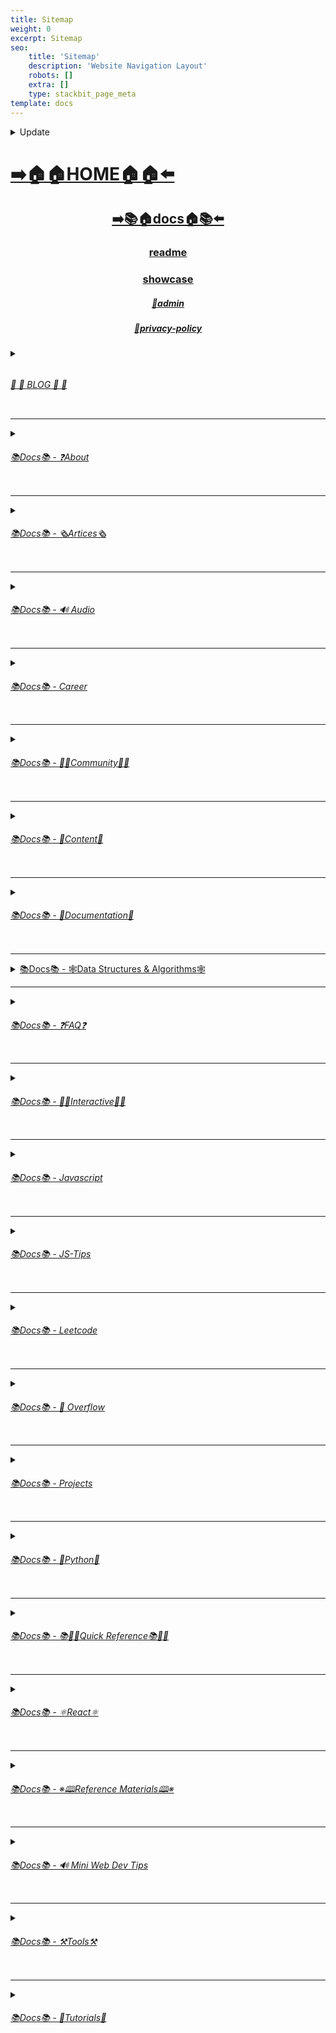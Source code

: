 ```yaml
---
title: Sitemap
weight: 0
excerpt: Sitemap
seo:
    title: 'Sitemap'
    description: 'Website Navigation Layout'
    robots: []
    extra: []
    type: stackbit_page_meta
template: docs
---
```



<details>

<summary>  Update </summary>
 


- [Home](https://blog-backup242-org.netlify.app/)

---


- [admin](https://blog-backup242-org.netlify.app/admin)

---


- [blog](https://blog-backup242-org.netlify.app/blog)

---


- [blog/300-react-questions](https://blog-backup242-org.netlify.app/blog/300-react-questions)
- [blog/awesome-graphql](https://blog-backup242-org.netlify.app/blog/awesome-graphql)
- [blog/big-o-complexity](https://blog-backup242-org.netlify.app/blog/big-o-complexity)
- [blog/blog-archive](https://blog-backup242-org.netlify.app/blog/blog-archive)
- [blog/data-structures](https://blog-backup242-org.netlify.app/blog/data-structures)
- [blog/expressjs-apis](https://blog-backup242-org.netlify.app/blog/expressjs-apis)
- [blog/flow-control-in-python](https://blog-backup242-org.netlify.app/blog/flow-control-in-python)
- [blog/functions-in-python](https://blog-backup242-org.netlify.app/blog/functions-in-python)
- [blog/git-gateway](https://blog-backup242-org.netlify.app/blog/git-gateway)
- [blog/hoisting](https://blog-backup242-org.netlify.app/blog/hoisting)
- [blog/interview-questions-js-p2](https://blog-backup242-org.netlify.app/blog/interview-questions-js-p2)
- [blog/interview-questions-js-p3](https://blog-backup242-org.netlify.app/blog/interview-questions-js-p3)
- [blog/interview-questions-js](https://blog-backup242-org.netlify.app/blog/interview-questions-js)
- [blog/netlify-cms](https://blog-backup242-org.netlify.app/blog/netlify-cms)
- [blog/platform-docs](https://blog-backup242-org.netlify.app/blog/platform-docs)
- [blog/python-for-js-dev](https://blog-backup242-org.netlify.app/blog/python-for-js-dev)
- [blog/python-resources](https://blog-backup242-org.netlify.app/blog/python-resources)
- [blog/web-dev-trends](https://blog-backup242-org.netlify.app/blog/web-dev-trends)
- [blog/web-scraping](https://blog-backup242-org.netlify.app/blog/web-scraping)

---



- [docs](https://blog-backup242-org.netlify.app/docs)

---


- [docs/about](https://blog-backup242-org.netlify.app/docs/about)
- [docs/about/eng-portfolio](https://blog-backup242-org.netlify.app/docs/about/eng-portfolio)
- [docs/about/intrests](https://blog-backup242-org.netlify.app/docs/about/intrests)
- [docs/about/job-search](https://blog-backup242-org.netlify.app/docs/about/job-search)
- [docs/about/README](https://blog-backup242-org.netlify.app/docs/about/README)
- [docs/about/resume](https://blog-backup242-org.netlify.app/docs/about/resume)

---



- [docs/articles](https://blog-backup242-org.netlify.app/docs/articles)
- [docs/articles/basic-web-dev](https://blog-backup242-org.netlify.app/docs/articles/basic-web-dev)
- [docs/articles/buffers](https://blog-backup242-org.netlify.app/docs/articles/buffers)
- [docs/articles/common-modules](https://blog-backup242-org.netlify.app/docs/articles/common-modules)
- [docs/articles/dev-dep](https://blog-backup242-org.netlify.app/docs/articles/dev-dep)
- [docs/articles/event-loop](https://blog-backup242-org.netlify.app/docs/articles/event-loop)
- [docs/articles/fs-module](https://blog-backup242-org.netlify.app/docs/articles/fs-module)
- [docs/articles/how-search-engines-work](https://blog-backup242-org.netlify.app/docs/articles/how-search-engines-work)
- [docs/articles/how-the-web-works](https://blog-backup242-org.netlify.app/docs/articles/how-the-web-works)
- [docs/articles/intro](https://blog-backup242-org.netlify.app/docs/articles/intro)
- [docs/articles/jamstack](https://blog-backup242-org.netlify.app/docs/articles/jamstack)
- [docs/articles/nextjs](https://blog-backup242-org.netlify.app/docs/articles/nextjs)
- [docs/articles/node-api-express](https://blog-backup242-org.netlify.app/docs/articles/node-api-express)
- [docs/articles/npm](https://blog-backup242-org.netlify.app/docs/articles/npm)
- [docs/articles/os-module](https://blog-backup242-org.netlify.app/docs/articles/os-module)
- [docs/articles/reading-files](https://blog-backup242-org.netlify.app/docs/articles/reading-files)
- [docs/articles/semantic-html](https://blog-backup242-org.netlify.app/docs/articles/semantic-html)
- [docs/articles/semantic](https://blog-backup242-org.netlify.app/docs/articles/semantic)
- [docs/articles/url](https://blog-backup242-org.netlify.app/docs/articles/url)
- [docs/articles/web-standards-checklist](https://blog-backup242-org.netlify.app/docs/articles/web-standards-checklist)
- [docs/articles/webdev-tools](https://blog-backup242-org.netlify.app/docs/articles/webdev-tools)
- [docs/articles/writing-files](https://blog-backup242-org.netlify.app/docs/articles/writing-files)

---



- [docs/audio](https://blog-backup242-org.netlify.app/docs/audio)
- [docs/audio/dfft](https://blog-backup242-org.netlify.app/docs/audio/dfft)
- [docs/audio/discrete-fft](https://blog-backup242-org.netlify.app/docs/audio/discrete-fft)
- [docs/audio/dtw-python-explained](https://blog-backup242-org.netlify.app/docs/audio/dtw-python-explained)
- [docs/audio/dynamic-time-warping](https://blog-backup242-org.netlify.app/docs/audio/dynamic-time-warping)
- [docs/audio/web-audio-api](https://blog-backup242-org.netlify.app/docs/audio/web-audio-api)

---



- [docs/career](https://blog-backup242-org.netlify.app/docs/career)
- [docs/career/job-boards](https://blog-backup242-org.netlify.app/docs/career/job-boards)
- [docs/career/list-of-projects](https://blog-backup242-org.netlify.app/docs/career/list-of-projects)
- [docs/career/my-websites](https://blog-backup242-org.netlify.app/docs/career/my-websites)

---



- [docs/community](https://blog-backup242-org.netlify.app/docs/community)
- [docs/community/an-open-letter-2-future-developers](https://blog-backup242-org.netlify.app/docs/community/an-open-letter-2-future-developers)
- [docs/community/bookmarks](https://blog-backup242-org.netlify.app/docs/community/bookmarks)
- [docs/community/video-chat](https://blog-backup242-org.netlify.app/docs/community/video-chat)

---



- [docs/content](https://blog-backup242-org.netlify.app/docs/content)
- [docs/content/algo](https://blog-backup242-org.netlify.app/docs/content/algo)
- [docs/content/archive](https://blog-backup242-org.netlify.app/docs/content/archive)
- [docs/content/gatsby-Queries-Mutations](https://blog-backup242-org.netlify.app/docs/content/gatsby-Queries-Mutations)
- [docs/content/gists](https://blog-backup242-org.netlify.app/docs/content/gists)
- [docs/content/history-api](https://blog-backup242-org.netlify.app/docs/content/history-api)
- [docs/content/main-projects](https://blog-backup242-org.netlify.app/docs/content/main-projects)
- [docs/content/trouble-shooting](https://blog-backup242-org.netlify.app/docs/content/trouble-shooting)

---



- [docs/docs](https://blog-backup242-org.netlify.app/docs/docs)
- [docs/docs/appendix](https://blog-backup242-org.netlify.app/docs/docs/appendix)
- [docs/docs/bash](https://blog-backup242-org.netlify.app/docs/docs/bash)
- [docs/docs/css](https://blog-backup242-org.netlify.app/docs/docs/css)
- [docs/docs/es-6-features](https://blog-backup242-org.netlify.app/docs/docs/es-6-features)
- [docs/docs/git-reference](https://blog-backup242-org.netlify.app/docs/docs/git-reference)
- [docs/docs/git-repos](https://blog-backup242-org.netlify.app/docs/docs/git-repos)
- [docs/docs/glossary](https://blog-backup242-org.netlify.app/docs/docs/glossary)
- [docs/docs/html-tags](https://blog-backup242-org.netlify.app/docs/docs/html-tags)
- [docs/docs/markdown](https://blog-backup242-org.netlify.app/docs/docs/markdown)
- [docs/docs/no-whiteboarding](https://blog-backup242-org.netlify.app/docs/docs/no-whiteboarding)
- [docs/docs/node-docs-complete](https://blog-backup242-org.netlify.app/docs/docs/node-docs-complete)
- [docs/docs/regex-in-js](https://blog-backup242-org.netlify.app/docs/docs/regex-in-js)
- [docs/docs/sitemap](https://blog-backup242-org.netlify.app/docs/docs/sitemap)

---



- [docs/ds-algo](https://blog-backup242-org.netlify.app/docs/ds-algo)
- [docs/ds-algo/big-o](https://blog-backup242-org.netlify.app/docs/ds-algo/big-o)
- [docs/ds-algo/data-structures-docs](https://blog-backup242-org.netlify.app/docs/ds-algo/data-structures-docs)
- [docs/ds-algo/ds-algo-interview](https://blog-backup242-org.netlify.app/docs/ds-algo/ds-algo-interview)
- [docs/ds-algo/ds-overview](https://blog-backup242-org.netlify.app/docs/ds-algo/ds-overview)
- [docs/ds-algo/free-code-camp](https://blog-backup242-org.netlify.app/docs/ds-algo/free-code-camp)
- [docs/ds-algo/graph](https://blog-backup242-org.netlify.app/docs/ds-algo/graph)
- [docs/ds-algo/heaps](https://blog-backup242-org.netlify.app/docs/ds-algo/heaps)
- [docs/ds-algo/tree](https://blog-backup242-org.netlify.app/docs/ds-algo/tree)

---



- [docs/faq](https://blog-backup242-org.netlify.app/docs/faq)
- [docs/faq/contact](https://blog-backup242-org.netlify.app/docs/faq/contact)
- [docs/faq/plug-ins](https://blog-backup242-org.netlify.app/docs/faq/plug-ins)

---



- [docs/interact](https://blog-backup242-org.netlify.app/docs/interact)
- [docs/interact/callstack-visual](https://blog-backup242-org.netlify.app/docs/interact/callstack-visual)
- [docs/interact/clock](https://blog-backup242-org.netlify.app/docs/interact/clock)
- [docs/interact/jupyter-notebooks](https://blog-backup242-org.netlify.app/docs/interact/jupyter-notebooks)
- [docs/interact/other-sites](https://blog-backup242-org.netlify.app/docs/interact/other-sites)
- [docs/interact/react-testing-library](https://blog-backup242-org.netlify.app/docs/interact/react-testing-library)
- [docs/interact/video-chat](https://blog-backup242-org.netlify.app/docs/interact/video-chat)

---



- [docs/interview](https://blog-backup242-org.netlify.app/docs/interview)
- [docs/interview/dev-interview](https://blog-backup242-org.netlify.app/docs/interview/dev-interview)
- [docs/interview/dos-and-donts](https://blog-backup242-org.netlify.app/docs/interview/dos-and-donts)
- [docs/interview/interview-questions](https://blog-backup242-org.netlify.app/docs/interview/interview-questions)
- [docs/interview/job-search-nav](https://blog-backup242-org.netlify.app/docs/interview/job-search-nav)
- [docs/interview/previous-concepts](https://blog-backup242-org.netlify.app/docs/interview/previous-concepts)
- [docs/interview/review-concepts](https://blog-backup242-org.netlify.app/docs/interview/review-concepts)
- [docs/interview/web-interview](https://blog-backup242-org.netlify.app/docs/interview/web-interview)
- [docs/interview/web-interview2](https://blog-backup242-org.netlify.app/docs/interview/web-interview2)
- [docs/interview/web-interview3](https://blog-backup242-org.netlify.app/docs/interview/web-interview3)
- [docs/interview/web-interview4](https://blog-backup242-org.netlify.app/docs/interview/web-interview4)

---



- [docs/javascript](https://blog-backup242-org.netlify.app/docs/javascript)
- [docs/javascript/arrow-functions](https://blog-backup242-org.netlify.app/docs/javascript/arrow-functions)
- [docs/javascript/asyncjs](https://blog-backup242-org.netlify.app/docs/javascript/asyncjs)
- [docs/javascript/await-keyword](https://blog-backup242-org.netlify.app/docs/javascript/await-keyword)
- [docs/javascript/bigo](https://blog-backup242-org.netlify.app/docs/javascript/bigo)
- [docs/javascript/clean-code](https://blog-backup242-org.netlify.app/docs/javascript/clean-code)
- [docs/javascript/constructor-functions](https://blog-backup242-org.netlify.app/docs/javascript/constructor-functions)
- [docs/javascript/cs-basics-in-js](https://blog-backup242-org.netlify.app/docs/javascript/cs-basics-in-js)
- [docs/javascript/for-loops](https://blog-backup242-org.netlify.app/docs/javascript/for-loops)
- [docs/javascript/js-expressions](https://blog-backup242-org.netlify.app/docs/javascript/js-expressions)
- [docs/javascript/js-objects](https://blog-backup242-org.netlify.app/docs/javascript/js-objects)
- [docs/javascript/part2-pojo](https://blog-backup242-org.netlify.app/docs/javascript/part2-pojo)
- [docs/javascript/promises](https://blog-backup242-org.netlify.app/docs/javascript/promises)
- [docs/javascript/review](https://blog-backup242-org.netlify.app/docs/javascript/review)
- [docs/javascript/this-is-about-this](https://blog-backup242-org.netlify.app/docs/javascript/this-is-about-this)
- [docs/javascript/variables](https://blog-backup242-org.netlify.app/docs/javascript/variables)

---



- [docs/js-tips](https://blog-backup242-org.netlify.app/docs/js-tips)
- [docs/js-tips/abs](https://blog-backup242-org.netlify.app/docs/js-tips/abs)
- [docs/js-tips/acos](https://blog-backup242-org.netlify.app/docs/js-tips/acos)
- [docs/js-tips/acosh](https://blog-backup242-org.netlify.app/docs/js-tips/acosh)
- [docs/js-tips/addition](https://blog-backup242-org.netlify.app/docs/js-tips/addition)
- [docs/js-tips/all](https://blog-backup242-org.netlify.app/docs/js-tips/all)
- [docs/js-tips/allsettled](https://blog-backup242-org.netlify.app/docs/js-tips/allsettled)
- [docs/js-tips/any](https://blog-backup242-org.netlify.app/docs/js-tips/any)
- [docs/js-tips/array-methods](https://blog-backup242-org.netlify.app/docs/js-tips/array-methods)
- [docs/js-tips/array](https://blog-backup242-org.netlify.app/docs/js-tips/array)
- [docs/js-tips/arrow_functions](https://blog-backup242-org.netlify.app/docs/js-tips/arrow_functions)
- [docs/js-tips/async_function](https://blog-backup242-org.netlify.app/docs/js-tips/async_function)
- [docs/js-tips/bad_radix](https://blog-backup242-org.netlify.app/docs/js-tips/bad_radix)
- [docs/js-tips/bind](https://blog-backup242-org.netlify.app/docs/js-tips/bind)
- [docs/js-tips/classes](https://blog-backup242-org.netlify.app/docs/js-tips/classes)
- [docs/js-tips/concat](https://blog-backup242-org.netlify.app/docs/js-tips/concat)
- [docs/js-tips/conditional_operator](https://blog-backup242-org.netlify.app/docs/js-tips/conditional_operator)
- [docs/js-tips/const](https://blog-backup242-org.netlify.app/docs/js-tips/const)
- [docs/js-tips/create](https://blog-backup242-org.netlify.app/docs/js-tips/create)
- [docs/js-tips/date](https://blog-backup242-org.netlify.app/docs/js-tips/date)
- [docs/js-tips/eval](https://blog-backup242-org.netlify.app/docs/js-tips/eval)
- [docs/js-tips/every](https://blog-backup242-org.netlify.app/docs/js-tips/every)
- [docs/js-tips/filter](https://blog-backup242-org.netlify.app/docs/js-tips/filter)
- [docs/js-tips/for...of](https://blog-backup242-org.netlify.app/docs/js-tips/for...of)
- [docs/js-tips/foreach](https://blog-backup242-org.netlify.app/docs/js-tips/foreach)
- [docs/js-tips/functions](https://blog-backup242-org.netlify.app/docs/js-tips/functions)
- [docs/js-tips/import](https://blog-backup242-org.netlify.app/docs/js-tips/import)
- [docs/js-tips/insert-into-array](https://blog-backup242-org.netlify.app/docs/js-tips/insert-into-array)
- [docs/js-tips/map](https://blog-backup242-org.netlify.app/docs/js-tips/map)
- [docs/js-tips/object](https://blog-backup242-org.netlify.app/docs/js-tips/object)
- [docs/js-tips/reduce](https://blog-backup242-org.netlify.app/docs/js-tips/reduce)
- [docs/js-tips/regexp](https://blog-backup242-org.netlify.app/docs/js-tips/regexp)
- [docs/js-tips/sort](https://blog-backup242-org.netlify.app/docs/js-tips/sort)
- [docs/js-tips/sorting-strings](https://blog-backup242-org.netlify.app/docs/js-tips/sorting-strings)
- [docs/js-tips/string](https://blog-backup242-org.netlify.app/docs/js-tips/string)
- [docs/js-tips/this](https://blog-backup242-org.netlify.app/docs/js-tips/this)
- [docs/js-tips/var](https://blog-backup242-org.netlify.app/docs/js-tips/var)

---



- [docs/leetcode](https://blog-backup242-org.netlify.app/docs/leetcode)
- [docs/leetcode/ContaineWitMosWater](https://blog-backup242-org.netlify.app/docs/leetcode/ContaineWitMosWater)
- [docs/leetcode/DividTwIntegers](https://blog-backup242-org.netlify.app/docs/leetcode/DividTwIntegers)
- [docs/leetcode/GeneratParentheses](https://blog-backup242-org.netlify.app/docs/leetcode/GeneratParentheses)
- [docs/leetcode/LetteCombinationoPhonNumber](https://blog-backup242-org.netlify.app/docs/leetcode/LetteCombinationoPhonNumber)
- [docs/leetcode/LongesCommoPrefix](https://blog-backup242-org.netlify.app/docs/leetcode/LongesCommoPrefix)
- [docs/leetcode/MediaoTwSorteArrays](https://blog-backup242-org.netlify.app/docs/leetcode/MediaoTwSorteArrays)
- [docs/leetcode/NexPermutation](https://blog-backup242-org.netlify.app/docs/leetcode/NexPermutation)
- [docs/leetcode/PalindromNumber](https://blog-backup242-org.netlify.app/docs/leetcode/PalindromNumber)
- [docs/leetcode/RegulaExpressioMatching](https://blog-backup242-org.netlify.app/docs/leetcode/RegulaExpressioMatching)
- [docs/leetcode/RemovDuplicatefroSorteArray](https://blog-backup242-org.netlify.app/docs/leetcode/RemovDuplicatefroSorteArray)
- [docs/leetcode/RemovNtNodFroEnoList](https://blog-backup242-org.netlify.app/docs/leetcode/RemovNtNodFroEnoList)
- [docs/leetcode/RomatInteger](https://blog-backup242-org.netlify.app/docs/leetcode/RomatInteger)
- [docs/leetcode/SearciRotateSorteArray](https://blog-backup242-org.netlify.app/docs/leetcode/SearciRotateSorteArray)
- [docs/leetcode/StrintIntege(atoi)](https://blog-backup242-org.netlify.app/docs/leetcode/StrintIntege(atoi))
- [docs/leetcode/ValiParentheses](https://blog-backup242-org.netlify.app/docs/leetcode/ValiParentheses)
- [docs/leetcode/ZigZaConversion](https://blog-backup242-org.netlify.app/docs/leetcode/ZigZaConversion)

---



- [docs/overflow](https://blog-backup242-org.netlify.app/docs/overflow)
- [docs/overflow/html-spec](https://blog-backup242-org.netlify.app/docs/overflow/html-spec)
- [docs/overflow/http](https://blog-backup242-org.netlify.app/docs/overflow/http)
- [docs/overflow/install](https://blog-backup242-org.netlify.app/docs/overflow/install)
- [docs/overflow/modules](https://blog-backup242-org.netlify.app/docs/overflow/modules)
- [docs/overflow/node-cli-args](https://blog-backup242-org.netlify.app/docs/overflow/node-cli-args)
- [docs/overflow/node-js-language](https://blog-backup242-org.netlify.app/docs/overflow/node-js-language)
- [docs/overflow/node-package-manager](https://blog-backup242-org.netlify.app/docs/overflow/node-package-manager)
- [docs/overflow/node-repl](https://blog-backup242-org.netlify.app/docs/overflow/node-repl)
- [docs/overflow/node-run-cli](https://blog-backup242-org.netlify.app/docs/overflow/node-run-cli)
- [docs/overflow/nodejs](https://blog-backup242-org.netlify.app/docs/overflow/nodejs)
- [docs/overflow/nodevsbrowser](https://blog-backup242-org.netlify.app/docs/overflow/nodevsbrowser)
- [docs/overflow/understanding-firebase](https://blog-backup242-org.netlify.app/docs/overflow/understanding-firebase)
- [docs/overflow/v8](https://blog-backup242-org.netlify.app/docs/overflow/v8)

---



- [docs/privacy-policy](https://blog-backup242-org.netlify.app/docs/privacy-policy)

---



- [docs/projects](https://blog-backup242-org.netlify.app/docs/projects)
- [docs/projects/embeded-websites](https://blog-backup242-org.netlify.app/docs/projects/embeded-websites)
- [docs/projects/mini-projects](https://blog-backup242-org.netlify.app/docs/projects/mini-projects)
- [docs/projects/mini-projects2](https://blog-backup242-org.netlify.app/docs/projects/mini-projects2)

---



- [docs/python](https://blog-backup242-org.netlify.app/docs/python)
- [docs/python/at-length](https://blog-backup242-org.netlify.app/docs/python/at-length)
- [docs/python/cheat-sheet](https://blog-backup242-org.netlify.app/docs/python/cheat-sheet)
- [docs/python/comprehensive-guide](https://blog-backup242-org.netlify.app/docs/python/comprehensive-guide)
- [docs/python/examples](https://blog-backup242-org.netlify.app/docs/python/examples)
- [docs/python/flow-control](https://blog-backup242-org.netlify.app/docs/python/flow-control)
- [docs/python/functions](https://blog-backup242-org.netlify.app/docs/python/functions)
- [docs/python/google-sheets-api](https://blog-backup242-org.netlify.app/docs/python/google-sheets-api)
- [docs/python/intro-for-js-devs](https://blog-backup242-org.netlify.app/docs/python/intro-for-js-devs)
- [docs/python/python-ds](https://blog-backup242-org.netlify.app/docs/python/python-ds)
- [docs/python/python-quiz](https://blog-backup242-org.netlify.app/docs/python/python-quiz)
- [docs/python/snippets](https://blog-backup242-org.netlify.app/docs/python/snippets)

---



- [docs/quick-ref](https://blog-backup242-org.netlify.app/docs/quick-ref)
- [docs/quick-ref/all-emojis](https://blog-backup242-org.netlify.app/docs/quick-ref/all-emojis)
- [docs/quick-ref/create-react-app](https://blog-backup242-org.netlify.app/docs/quick-ref/create-react-app)
- [docs/quick-ref/Emmet](https://blog-backup242-org.netlify.app/docs/quick-ref/Emmet)
- [docs/quick-ref/fetch](https://blog-backup242-org.netlify.app/docs/quick-ref/fetch)
- [docs/quick-ref/git-bash](https://blog-backup242-org.netlify.app/docs/quick-ref/git-bash)
- [docs/quick-ref/git-tricks](https://blog-backup242-org.netlify.app/docs/quick-ref/git-tricks)
- [docs/quick-ref/google-firebase](https://blog-backup242-org.netlify.app/docs/quick-ref/google-firebase)
- [docs/quick-ref/heroku-error-codes](https://blog-backup242-org.netlify.app/docs/quick-ref/heroku-error-codes)
- [docs/quick-ref/installation](https://blog-backup242-org.netlify.app/docs/quick-ref/installation)
- [docs/quick-ref/markdown-dropdowns](https://blog-backup242-org.netlify.app/docs/quick-ref/markdown-dropdowns)
- [docs/quick-ref/minifiction](https://blog-backup242-org.netlify.app/docs/quick-ref/minifiction)
- [docs/quick-ref/new-repo-instructions](https://blog-backup242-org.netlify.app/docs/quick-ref/new-repo-instructions)
- [docs/quick-ref/pull-request-rubric](https://blog-backup242-org.netlify.app/docs/quick-ref/pull-request-rubric)
- [docs/quick-ref/quick-links](https://blog-backup242-org.netlify.app/docs/quick-ref/quick-links)
- [docs/quick-ref/topRepos](https://blog-backup242-org.netlify.app/docs/quick-ref/topRepos)
- [docs/quick-ref/understanding-path](https://blog-backup242-org.netlify.app/docs/quick-ref/understanding-path)
- [docs/quick-ref/vscode-themes](https://blog-backup242-org.netlify.app/docs/quick-ref/vscode-themes)

---



- [docs/react](https://blog-backup242-org.netlify.app/docs/react)
- [docs/react/accessibility](https://blog-backup242-org.netlify.app/docs/react/accessibility)
- [docs/react/ajax-n-apis](https://blog-backup242-org.netlify.app/docs/react/ajax-n-apis)
- [docs/react/cheatsheet](https://blog-backup242-org.netlify.app/docs/react/cheatsheet)
- [docs/react/complete-react](https://blog-backup242-org.netlify.app/docs/react/complete-react)
- [docs/react/createReactApp](https://blog-backup242-org.netlify.app/docs/react/createReactApp)
- [docs/react/demo](https://blog-backup242-org.netlify.app/docs/react/demo)
- [docs/react/dont-use-index-as-keys](https://blog-backup242-org.netlify.app/docs/react/dont-use-index-as-keys)
- [docs/react/jsx](https://blog-backup242-org.netlify.app/docs/react/jsx)
- [docs/react/quiz](https://blog-backup242-org.netlify.app/docs/react/quiz)
- [docs/react/react-docs](https://blog-backup242-org.netlify.app/docs/react/react-docs)
- [docs/react/react-in-depth](https://blog-backup242-org.netlify.app/docs/react/react-in-depth)
- [docs/react/react-patterns-by-usecase](https://blog-backup242-org.netlify.app/docs/react/react-patterns-by-usecase)
- [docs/react/react2](https://blog-backup242-org.netlify.app/docs/react/react2)
- [docs/react/render-elements](https://blog-backup242-org.netlify.app/docs/react/render-elements)

---



- [docs/reference](https://blog-backup242-org.netlify.app/docs/reference)
- [docs/reference/art-of-command-line](https://blog-backup242-org.netlify.app/docs/reference/art-of-command-line)
- [docs/reference/awesome-lists](https://blog-backup242-org.netlify.app/docs/reference/awesome-lists)
- [docs/reference/awesome-nodejs](https://blog-backup242-org.netlify.app/docs/reference/awesome-nodejs)
- [docs/reference/awesome-static](https://blog-backup242-org.netlify.app/docs/reference/awesome-static)
- [docs/reference/bash-commands](https://blog-backup242-org.netlify.app/docs/reference/bash-commands)
- [docs/reference/bookmarks](https://blog-backup242-org.netlify.app/docs/reference/bookmarks)
- [docs/reference/embed-the-web](https://blog-backup242-org.netlify.app/docs/reference/embed-the-web)
- [docs/reference/github-resources](https://blog-backup242-org.netlify.app/docs/reference/github-resources)
- [docs/reference/github-search](https://blog-backup242-org.netlify.app/docs/reference/github-search)
- [docs/reference/google-cloud](https://blog-backup242-org.netlify.app/docs/reference/google-cloud)
- [docs/reference/how-2-reinstall-npm](https://blog-backup242-org.netlify.app/docs/reference/how-2-reinstall-npm)
- [docs/reference/how-to-kill-a-process](https://blog-backup242-org.netlify.app/docs/reference/how-to-kill-a-process)
- [docs/reference/installing-node](https://blog-backup242-org.netlify.app/docs/reference/installing-node)
- [docs/reference/intro-to-nodejs](https://blog-backup242-org.netlify.app/docs/reference/intro-to-nodejs)
- [docs/reference/markdown-styleguide](https://blog-backup242-org.netlify.app/docs/reference/markdown-styleguide)
- [docs/reference/notes-template](https://blog-backup242-org.netlify.app/docs/reference/notes-template)
- [docs/reference/psql](https://blog-backup242-org.netlify.app/docs/reference/psql)
- [docs/reference/resources](https://blog-backup242-org.netlify.app/docs/reference/resources)
- [docs/reference/vscode](https://blog-backup242-org.netlify.app/docs/reference/vscode)
- [docs/reference/web-api's](https://blog-backup242-org.netlify.app/docs/reference/web-api's)

---



- [docs/sitemap](https://blog-backup242-org.netlify.app/docs/sitemap)

---



- [docs/tips](https://blog-backup242-org.netlify.app/docs/tips)
- [docs/tips/regex-tips](https://blog-backup242-org.netlify.app/docs/tips/regex-tips)

---



- [docs/tools](https://blog-backup242-org.netlify.app/docs/tools)
- [docs/tools/all-stripped](https://blog-backup242-org.netlify.app/docs/tools/all-stripped)
- [docs/tools/all](https://blog-backup242-org.netlify.app/docs/tools/all)
- [docs/tools/Archive](https://blog-backup242-org.netlify.app/docs/tools/Archive)
- [docs/tools/archive](https://blog-backup242-org.netlify.app/docs/tools/archive)
- [docs/tools/dev-utilities](https://blog-backup242-org.netlify.app/docs/tools/dev-utilities)
- [docs/tools/markdown-html](https://blog-backup242-org.netlify.app/docs/tools/markdown-html)

---



- [docs/tutorials](https://blog-backup242-org.netlify.app/docs/tutorials)
- [docs/tutorials/algolia-search](https://blog-backup242-org.netlify.app/docs/tutorials/algolia-search)
- [docs/tutorials/bash-commands-my](https://blog-backup242-org.netlify.app/docs/tutorials/bash-commands-my)
- [docs/tutorials/bash](https://blog-backup242-org.netlify.app/docs/tutorials/bash)
- [docs/tutorials/get-file-extension](https://blog-backup242-org.netlify.app/docs/tutorials/get-file-extension)
- [docs/tutorials/how-2-ubuntu](https://blog-backup242-org.netlify.app/docs/tutorials/how-2-ubuntu)
- [docs/tutorials/psql-setup](https://blog-backup242-org.netlify.app/docs/tutorials/psql-setup)
- [docs/tutorials/react-class-2-func](https://blog-backup242-org.netlify.app/docs/tutorials/react-class-2-func)

---



- [interview-questions-js](https://blog-backup242-org.netlify.app/interview-questions-js)
- [privacy-policy](https://blog-backup242-org.netlify.app/privacy-policy)
- [readme](https://blog-backup242-org.netlify.app/readme)
- [showcase](https://blog-backup242-org.netlify.app/showcase)


</details>



# [**➡️🏠🏠HOME🏠🏠⬅️**](https://blog-backup242-org.netlify.app/)

<center>

## [**<ins>➡️📚🏠docs🏠📚⬅️</ins>**](https://blog-backup242-org.netlify.app/docs)

### [**readme</ins>**](https://blog-backup242-org.netlify.app/readme)
### [**<ins>showcase</ins>**](https://blog-backup242-org.netlify.app/showcase)
##### [**<ins>🔏admin</ins>**](https://blog-backup242-org.netlify.app/admin)
##### [**<ins>🔏privacy-policy</ins>**](https://blog-backup242-org.netlify.app/privacy-policy)

</center>

<details>

<summary>
<ins>
<h6>
<h6> 📰         📰 BLOG 📰         📰 </h6>
</h6>
</ins>
</summary>

### [**<ins>Blog Article List</ins>**](https://blog-backup242-org.netlify.app/blog)

- [📰blog📰](https://blog-backup242-org.netlify.app/blog/web-scraping)
    - [📰blog📰/300-react-questions⚛](https://blog-backup242-org.netlify.app/blog/300-react-questions)
    - [📰blog📰/awesome-graphql፨](https://blog-backup242-org.netlify.app/blog/awesome-graphql)
    - [📰blog📰/big-o-complexity](https://blog-backup242-org.netlify.app/blog/big-o-complexity)
    - [📰blog📰/blog-archive](https://blog-backup242-org.netlify.app/blog/blog-archive)
    - [📰blog📰/data-structures](https://blog-backup242-org.netlify.app/blog/data-structures)
    - [📰blog📰/expressjs-apis](https://blog-backup242-org.netlify.app/blog/expressjs-apis)
    - [📰blog📰/flow-control-in-python](https://blog-backup242-org.netlify.app/blog/flow-control-in-python)
    - [📰blog📰/functions-in-python](https://blog-backup242-org.netlify.app/blog/functions-in-python)
    - [📰blog📰/git-gateway](https://blog-backup242-org.netlify.app/blog/git-gateway)
    - [📰blog📰/interview-questions-js](https://blog-backup242-org.netlify.app/blog/interview-questions-js)
    - [📰blog📰/netlify-cms](https://blog-backup242-org.netlify.app/blog/netlify-cms)
    - [📰blog📰/platform-docs](https://blog-backup242-org.netlify.app/blog/platform-docs)
    - [📰blog📰/python-for-js-dev](https://blog-backup242-org.netlify.app/blog/python-for-js-dev)
    - [📰blog📰/python-resources](https://blog-backup242-org.netlify.app/blog/python-resources)
    - [📰blog📰/web-dev-trends](https://blog-backup242-org.netlify.app/blog/web-dev-trends)
    - [📰blog📰/web-scraping](https://blog-backup242-org.netlify.app/blog/web-scraping)

</details>

---

<details>

<summary>
<ins>
<h6>📚Docs📚 - ❓About</h6>
</ins>
</summary>

- [📚docs📚/about](https://blog-backup242-org.netlify.app/docs/about)
    - [📚docs📚/about/README](https://blog-backup242-org.netlify.app/docs/about/README)
    - [📚docs📚/about/eng-portfolio](https://blog-backup242-org.netlify.app/docs/about/eng-portfolio)
    - [📚docs📚/about/intrests](https://blog-backup242-org.netlify.app/docs/about/intrests)
    - [📚docs📚/about/job-search](https://blog-backup242-org.netlify.app/docs/about/job-search)
    - [📚docs📚/about/resume](https://blog-backup242-org.netlify.app/docs/about/resume)

</details>

---

<details>

<summary>
<ins>
<h6>📚Docs📚 - 🗞️Artices🗞️</h6>
</ins>
</summary>

- [📚docs📚/🗞️articles🗞️](https://blog-backup242-org.netlify.app/docs/articles)
    - [📚docs📚/🗞️articles🗞️basic-web-dev](https://blog-backup242-org.netlify.app/docs/articles/basic-web-dev)
    - [📚docs📚/🗞️articles🗞️buffers](https://blog-backup242-org.netlify.app/docs/articles/buffers)
    - [📚docs📚/🗞️articles🗞️common-modules](https://blog-backup242-org.netlify.app/docs/articles/common-modules)
    - [📚docs📚/🗞️articles🗞️dev-dep](https://blog-backup242-org.netlify.app/docs/articles/dev-dep)
    - [📚docs📚/🗞️articles🗞️event-loop](https://blog-backup242-org.netlify.app/docs/articles/event-loop)
    - [📚docs📚/🗞️articles🗞️fs-module](https://blog-backup242-org.netlify.app/docs/articles/fs-module)
    - [📚docs📚/🗞️articles🗞️how-search-engines-work](https://blog-backup242-org.netlify.app/docs/articles/how-search-engines-work)
    - [📚docs📚/🗞️articles🗞️how-the-web-works](https://blog-backup242-org.netlify.app/docs/articles/how-the-web-works)
    - [📚docs📚/🗞️articles🗞️intro](https://blog-backup242-org.netlify.app/docs/articles/intro)
    - [📚docs📚/🗞️articles🗞️jamstack](https://blog-backup242-org.netlify.app/docs/articles/jamstack)
    - [📚docs📚/🗞️articles🗞️nextjs](https://blog-backup242-org.netlify.app/docs/articles/nextjs)
    - [📚docs📚/🗞️articles🗞️node-api-express](https://blog-backup242-org.netlify.app/docs/articles/node-api-express)
    - [📚docs📚/🗞️articles🗞️nodejs](https://blog-backup242-org.netlify.app/docs/articles/nodejs)
    - [📚docs📚/🗞️articles🗞️npm](https://blog-backup242-org.netlify.app/docs/articles/npm)
    - [📚docs📚/🗞️articles🗞️os-module](https://blog-backup242-org.netlify.app/docs/articles/os-module)
    - [📚docs📚/🗞️articles🗞️reading-files](https://blog-backup242-org.netlify.app/docs/articles/reading-files)
    - [📚docs📚/🗞️articles🗞️semantic](https://blog-backup242-org.netlify.app/docs/articles/semantic)
    - [📚docs📚/🗞️articles🗞️semantic-html](https://blog-backup242-org.netlify.app/docs/articles/semantic-html)
    - [📚docs📚/🗞️articles🗞️url](https://blog-backup242-org.netlify.app/docs/articles/url)
    - [📚docs📚/🗞️articles🗞️web-standards-checklist](https://blog-backup242-org.netlify.app/docs/articles/web-standards-checklist)
    - [📚docs📚/🗞️articles🗞️webdev-tools](https://blog-backup242-org.netlify.app/docs/articles/webdev-tools)
    - [📚docs📚/🗞️articles🗞️writing-files](https://blog-backup242-org.netlify.app/docs/articles/writing-files)

</details>

---

<details>

<summary>
<ins>
<h6>📚Docs📚 - 🔊 Audio</h6>
</ins>
</summary>

- [📚Docs - Audio🔊](https://blog-backup242-org.netlify.app/docs/audio)
    - [📚docs📚/audio/dfft](https://blog-backup242-org.netlify.app/docs/audio/dfft)
    - [📚docs📚/audio/discrete-fft](https://blog-backup242-org.netlify.app/docs/audio/discrete-fft)
    - [📚docs📚/audio/dtw-python-explained](https://blog-backup242-org.netlify.app/docs/audio/dtw-python-explained)
    - [📚docs📚/audio/dynamic-time-warping](https://blog-backup242-org.netlify.app/docs/audio/dynamic-time-warping)
    - [📚docs📚/audio/web-audio-api](https://blog-backup242-org.netlify.app/docs/audio/web-audio-api)

</details>

---

<details>

<summary>
<ins>
<h6>📚Docs📚 -  Career </h6>
</ins>
</summary>

- [📚docs📚/career](https://blog-backup242-org.netlify.app/docs/career)
    - [📚docs📚/career/dev-interview](https://blog-backup242-org.netlify.app/docs/career/dev-interview)
    - [📚docs📚/career/dos-and-donts](https://blog-backup242-org.netlify.app/docs/career/dos-and-donts)
    - [📚docs📚/career/job-boards](https://blog-backup242-org.netlify.app/docs/career/job-boards)
    - [📚docs📚/career/web-interview](https://blog-backup242-org.netlify.app/docs/career/web-interview)
    - [📚docs📚/career/web-interview2](https://blog-backup242-org.netlify.app/docs/career/web-interview2)
    - [📚docs📚/career/web-interview3](https://blog-backup242-org.netlify.app/docs/career/web-interview3)
    - [📚docs📚/career/web-interview4](https://blog-backup242-org.netlify.app/docs/career/web-interview4)
    - [📚docs📚/interview/job-search-nav](https://blog-backup242-org.netlify.app/docs/interview/job-search-nav)
    - [📚docs📚/interview/previous-concepts](https://blog-backup242-org.netlify.app/docs/interview/previous-concepts)
    - [📚docs📚/interview/review-concepts](https://blog-backup242-org.netlify.app/docs/interview/review-concepts)

</details>

---

<details>

<summary>
<ins>
<h6>📚Docs📚 -  👫👫Community👫👫 </h6>
</ins>
</summary>

- [📚docs📚/👫👫community👫👫](https://blog-backup242-org.netlify.app/docs/community)
      - [📚docs📚/community/an-open-letter-2-future-developers](https://blog-backup242-org.netlify.app/docs/community/an-open-letter-2-future-developers)
      - [📚docs📚/community/bookmarks](https://blog-backup242-org.netlify.app/docs/community/bookmarks)
      - [📚docs📚/community/video-chat](https://blog-backup242-org.netlify.app/docs/community/video-chat)

</details>

---

<details>

<summary>
<ins>
<h6>📚Docs📚 - 💼Content💼</h6>
</ins>
</summary>

- [📚docs📚/💼content💼](https://blog-backup242-org.netlify.app/docs/content/)
  - [📚docs📚/💼content💼/archive](https://blog-backup242-org.netlify.app/docs/content/archive)
  - [📚docs📚/💼content💼/gatsby-Queries-Mutations](https://blog-backup242-org.netlify.app/docs/content/gatsby-Queries-Mutations)
  - [📚docs📚/💼content💼/gists](https://blog-backup242-org.netlify.app/docs/content/gists)
  - [📚docs📚/💼content💼/history-api](https://blog-backup242-org.netlify.app/docs/content/history-api)
  - [📚docs📚/💼content💼/main-projects](https://blog-backup242-org.netlify.app/docs/content/main-projects)
  - [📚docs📚/💼content💼/trouble-shooting](https://blog-backup242-org.netlify.app/docs/content/trouble-shooting)

</details>

---

<details>

<summary>
<ins>
<h6>📚Docs📚 - 📓Documentation📓</h6>
</ins>
</summary>

- [📚docs📚/docs](https://blog-backup242-org.netlify.app/docs/docs)
    - [📚docs📚/docs/appendix](https://blog-backup242-org.netlify.app/docs/docs/appendix)
    - [📚docs📚/docs/art-of-command-line](https://blog-backup242-org.netlify.app/docs/docs/art-of-command-line)
    - [📚docs📚/docs/bash](https://blog-backup242-org.netlify.app/docs/docs/bash)
    - [📚docs📚/docs/css](https://blog-backup242-org.netlify.app/docs/docs/css)
    - [📚docs📚/docs/data-structures-docs](https://blog-backup242-org.netlify.app/docs/docs/data-structures-docs)
    - [📚docs📚/docs/es-6-features](https://blog-backup242-org.netlify.app/docs/docs/es-6-features)
    - [📚docs📚/docs/git-reference](https://blog-backup242-org.netlify.app/docs/docs/git-reference)
    - [📚docs📚/docs/git-repos](https://blog-backup242-org.netlify.app/docs/docs/git-repos)
    - [📚docs📚/docs/glossary](https://blog-backup242-org.netlify.app/docs/docs/glossary)
    - [📚docs📚/docs/html-tags](https://blog-backup242-org.netlify.app/docs/docs/html-tags)
    - [📚docs📚/docs/markdown](https://blog-backup242-org.netlify.app/docs/docs/markdown)
    - [📚docs📚/docs/no-whiteboarding](https://blog-backup242-org.netlify.app/docs/docs/no-whiteboarding)
    - [📚docs📚/docs/node-docs-complete](https://blog-backup242-org.netlify.app/docs/docs/node-docs-complete)
    - [📚docs📚/docs/regex-in-js](https://blog-backup242-org.netlify.app/docs/docs/regex-in-js)
    - [📚docs📚/docs/sitemap](https://blog-backup242-org.netlify.app/docs/docs/sitemap)
    - [📚docs📚/docs/snippets](https://blog-backup242-org.netlify.app/docs/docs/snippets)

</details>

---

<details>

<summary>
 <ins>📚Docs📚 - 🕸Data Structures & Algorithms🕸</h6>
</ins>
</summary>

- [📚docs📚/🕸ds-algo🕸](https://blog-backup242-org.netlify.app/docs/ds-algo)
    - [📚docs📚/🕸ds-algo🕸/big-o](https://blog-backup242-org.netlify.app/docs/ds-algo/big-o)
    - [📚docs📚/🕸ds-algo🕸/ds-algo-interview](https://blog-backup242-org.netlify.app/docs/ds-algo/ds-algo-interview)
    - [📚docs📚/🕸ds-algo🕸/ds-overview](https://blog-backup242-org.netlify.app/docs/ds-algo/ds-overview)

</details>

---

<details>

<summary>
<ins>
<h6>📚Docs📚  - ❓FAQ❓</h6>
</ins>
</summary>

- [📚docs📚/faq](https://blog-backup242-org.netlify.app/docs/faq)
    - [📚docs📚/❓faq❓/contact](https://blog-backup242-org.netlify.app/docs/faq/contact)
    - [📚docs📚/❓faq❓/plug-ins](https://blog-backup242-org.netlify.app/docs/faq/plug-ins)

</details>

---

<details>

<summary>
<ins>
<h6>📚Docs📚 - 🧑‍🔬Interactive🧑‍🔬 </h6>
</ins>
</summary>

- [📚docs📚/interact](https://blog-backup242-org.netlify.app/docs/interact)
    - [📚docs📚/🧑‍🔬interact🧑‍🔬/callstack-visual](https://blog-backup242-org.netlify.app/docs/interact/callstack-visual)
    - [📚docs📚/🧑‍🔬interact🧑‍🔬/clock](https://blog-backup242-org.netlify.app/docs/interact/clock)
    - [📚docs📚/🧑‍🔬interact🧑‍🔬/jupyter-notebooks](https://blog-backup242-org.netlify.app/docs/interact/jupyter-notebooks)
    - [📚docs📚/🧑‍🔬interact🧑‍🔬/other-sites](https://blog-backup242-org.netlify.app/docs/interact/other-sites)
    - [📚docs📚/🧑‍🔬interact🧑‍🔬/video-chat](https://blog-backup242-org.netlify.app/docs/interact/video-chat)

</details>

---

<details>

<summary>
<ins>
<h6>📚Docs📚 - Javascript</h6>
</ins>
</summary>

- [📚docs📚/javascript](https://blog-backup242-org.netlify.app/docs/javascript)
    - [📚docs📚/javascript/arrow-functions](https://blog-backup242-org.netlify.app/docs/javascript/arrow-functions)
    - [📚docs📚/javascript/asyncjs](https://blog-backup242-org.netlify.app/docs/javascript/asyncjs)
    - [📚docs📚/javascript/await-keyword](https://blog-backup242-org.netlify.app/docs/javascript/await-keyword)
    - [📚docs📚/javascript/bigo](https://blog-backup242-org.netlify.app/docs/javascript/bigo)
    - [📚docs📚/javascript/clean-code](https://blog-backup242-org.netlify.app/docs/javascript/clean-code)
    - [📚docs📚/javascript/constructor-functions](https://blog-backup242-org.netlify.app/docs/javascript/constructor-functions)
    - [📚docs📚/javascript/cs-basics-in-js](https://blog-backup242-org.netlify.app/docs/javascript/cs-basics-in-js)
    - [📚docs📚/javascript/for-loops](https://blog-backup242-org.netlify.app/docs/javascript/for-loops)
    - [📚docs📚/javascript/part2-pojo](https://blog-backup242-org.netlify.app/docs/javascript/part2-pojo)
    - [📚docs📚/javascript/promises](https://blog-backup242-org.netlify.app/docs/javascript/promises)
    - [📚docs📚/javascript/review](https://blog-backup242-org.netlify.app/docs/javascript/review)
    - [📚docs📚/javascript/this-is-about-this](https://blog-backup242-org.netlify.app/docs/javascript/this-is-about-this)

</details>

---

<details>

<summary>
<ins>
<h6>📚Docs📚 -  JS-Tips        </h6>
</ins>
</summary>

- [📚docs📚/js-tips](https://blog-backup242-org.netlify.app/docs/js-tips)
    - [📚docs📚/js-tips/abs](https://blog-backup242-org.netlify.app/docs/js-tips/abs)
    - [📚docs📚/js-tips/acos](https://blog-backup242-org.netlify.app/docs/js-tips/acos)
    - [📚docs📚/js-tips/acosh](https://blog-backup242-org.netlify.app/docs/js-tips/acosh)
    - [📚docs📚/js-tips/addition](https://blog-backup242-org.netlify.app/docs/js-tips/addition)
    - [📚docs📚/js-tips/all](https://blog-backup242-org.netlify.app/docs/js-tips/all)
    - [📚docs📚/js-tips/allsettled](https://blog-backup242-org.netlify.app/docs/js-tips/allsettled)
    - [📚docs📚/js-tips/any](https://blog-backup242-org.netlify.app/docs/js-tips/any)
    - [📚docs📚/js-tips/array](https://blog-backup242-org.netlify.app/docs/js-tips/array)
    - [📚docs📚/js-tips/array-methods](https://blog-backup242-org.netlify.app/docs/js-tips/array-methods)
    - [📚docs📚/js-tips/arrow_functions](https://blog-backup242-org.netlify.app/docs/js-tips/arrow_functions)
    - [📚docs📚/js-tips/async_function](https://blog-backup242-org.netlify.app/docs/js-tips/async_function)
    - [📚docs📚/js-tips/bad_radix](https://blog-backup242-org.netlify.app/docs/js-tips/bad_radix)
    - [📚docs📚/js-tips/bind](https://blog-backup242-org.netlify.app/docs/js-tips/bind)
    - [📚docs📚/js-tips/classes](https://blog-backup242-org.netlify.app/docs/js-tips/classes)
    - [📚docs📚/js-tips/concat](https://blog-backup242-org.netlify.app/docs/js-tips/concat)
    - [📚docs📚/js-tips/conditional_operator](https://blog-backup242-org.netlify.app/docs/js-tips/conditional_operator)
    - [📚docs📚/js-tips/const](https://blog-backup242-org.netlify.app/docs/js-tips/const)
    - [📚docs📚/js-tips/create](https://blog-backup242-org.netlify.app/docs/js-tips/create)
    - [📚docs📚/js-tips/date](https://blog-backup242-org.netlify.app/docs/js-tips/date)
    - [📚docs📚/js-tips/eval](https://blog-backup242-org.netlify.app/docs/js-tips/eval)
    - [📚docs📚/js-tips/every](https://blog-backup242-org.netlify.app/docs/js-tips/every)
    - [📚docs📚/js-tips/filter](https://blog-backup242-org.netlify.app/docs/js-tips/filter)
    - [📚docs📚/js-tips/for...of](https://blog-backup242-org.netlify.app/docs/js-tips/for...of)
    - [📚docs📚/js-tips/foreach](https://blog-backup242-org.netlify.app/docs/js-tips/foreach)
    - [📚docs📚/js-tips/functions](https://blog-backup242-org.netlify.app/docs/js-tips/functions)
    - [📚docs📚/js-tips/import](https://blog-backup242-org.netlify.app/docs/js-tips/import)
    - [📚docs📚/js-tips/insert-into-array](https://blog-backup242-org.netlify.app/docs/js-tips/insert-into-array)
    - [📚docs📚/js-tips/map](https://blog-backup242-org.netlify.app/docs/js-tips/map)
    - [📚docs📚/js-tips/object](https://blog-backup242-org.netlify.app/docs/js-tips/object)
    - [📚docs📚/js-tips/reduce](https://blog-backup242-org.netlify.app/docs/js-tips/reduce)
    - [📚docs📚/js-tips/regexp](https://blog-backup242-org.netlify.app/docs/js-tips/regexp)
    - [📚docs📚/js-tips/sort](https://blog-backup242-org.netlify.app/docs/js-tips/sort)
    - [📚docs📚/js-tips/sorting-strings](https://blog-backup242-org.netlify.app/docs/js-tips/sorting-strings)
    - [📚docs📚/js-tips/string](https://blog-backup242-org.netlify.app/docs/js-tips/string)
    - [📚docs📚/js-tips/this](https://blog-backup242-org.netlify.app/docs/js-tips/this)
    - [📚docs📚/js-tips/var](https://blog-backup242-org.netlify.app/docs/js-tips/var)

</details>

---

<details>

<summary>
<ins>
<h6>📚Docs📚 - Leetcode      </h6>
</ins>
</summary>

- [📚docs📚/leetcode](https://blog-backup242-org.netlify.app/docs/leetcode)
    - [📚docs📚/leetcode/ContaineWitMosWater](https://blog-backup242-org.netlify.app/docs/leetcode/ContaineWitMosWater)
    - [📚docs📚/leetcode/DividTwIntegers](https://blog-backup242-org.netlify.app/docs/leetcode/DividTwIntegers)
    - [📚docs📚/leetcode/GeneratParentheses](https://blog-backup242-org.netlify.app/docs/leetcode/GeneratParentheses)
    - [📚docs📚/leetcode/LetteCombinationoPhonNumber](https://blog-backup242-org.netlify.app/docs/leetcode/LetteCombinationoPhonNumber)
    - [📚docs📚/leetcode/LongesCommoPrefix](https://blog-backup242-org.netlify.app/docs/leetcode/LongesCommoPrefix)
    - [📚docs📚/leetcode/MediaoTwSorteArrays](https://blog-backup242-org.netlify.app/docs/leetcode/MediaoTwSorteArrays)
    - [📚docs📚/leetcode/NexPermutation](https://blog-backup242-org.netlify.app/docs/leetcode/NexPermutation)
    - [📚docs📚/leetcode/PalindromNumber](https://blog-backup242-org.netlify.app/docs/leetcode/PalindromNumber)
    - [📚docs📚/leetcode/RegulaExpressioMatching](https://blog-backup242-org.netlify.app/docs/leetcode/RegulaExpressioMatching)
    - [📚docs📚/leetcode/RemovDuplicatefroSorteArray](https://blog-backup242-org.netlify.app/docs/leetcode/RemovDuplicatefroSorteArray)
    - [📚docs📚/leetcode/RemovNtNodFroEnoList](https://blog-backup242-org.netlify.app/docs/leetcode/RemovNtNodFroEnoList)
    - [📚docs📚/leetcode/RomatInteger](https://blog-backup242-org.netlify.app/docs/leetcode/RomatInteger)
    - [📚docs📚/leetcode/SearciRotateSorteArray](https://blog-backup242-org.netlify.app/docs/leetcode/SearciRotateSorteArray)
    - [📚docs📚/leetcode/StrintIntege(atoi)](<https://blog-backup242-org.netlify.app/docs/leetcode/StrintIntege(atoi)>)
    - [📚docs📚/leetcode/ValiParentheses](https://blog-backup242-org.netlify.app/docs/leetcode/ValiParentheses)
    - [📚docs📚/leetcode/ZigZaConversion](https://blog-backup242-org.netlify.app/docs/leetcode/ZigZaConversion)

</details>

---

<details>

<summary>
<ins>
<h6>📚Docs📚 -  🌊 Overflow     </h6>
</ins>
</summary>

- [📚docs📚/overflow](https://blog-backup242-org.netlify.app/docs/overflow)
  - [📚docs📚/overflow/html-spec](https://blog-backup242-org.netlify.app/docs/overflow/html-spec)
  - [📚docs📚/overflow/http](https://blog-backup242-org.netlify.app/docs/overflow/http)
  - [📚docs📚/overflow/install](https://blog-backup242-org.netlify.app/docs/overflow/install)
  - [📚docs📚/overflow/modules](https://blog-backup242-org.netlify.app/docs/overflow/modules)
  - [📚docs📚/overflow/node-cli-args](https://blog-backup242-org.netlify.app/docs/overflow/node-cli-args)
  - [📚docs📚/overflow/node-js-language](https://blog-backup242-org.netlify.app/docs/overflow/node-js-language)
  - [📚docs📚/overflow/node-package-manager](https://blog-backup242-org.netlify.app/docs/overflow/node-package-manager)
  - [📚docs📚/overflow/node-repl](https://blog-backup242-org.netlify.app/docs/overflow/node-repl)
  - [📚docs📚/overflow/node-run-cli](https://blog-backup242-org.netlify.app/docs/overflow/node-run-cli)
  - [📚docs📚/overflow/nodevsbrowser](https://blog-backup242-org.netlify.app/docs/overflow/nodevsbrowser)
  - [📚docs📚/overflow/understanding-firebase](https://blog-backup242-org.netlify.app/docs/overflow/understanding-firebase)
  - [📚docs📚/overflow/v8](https://blog-backup242-org.netlify.app/docs/overflow/v8)

</details>

---

<details>

<summary>
<ins>
<h6>📚Docs📚 - Projects  </h6>
</ins>
</summary>

- [📚docs📚/projects](https://blog-backup242-org.netlify.app/docs/projects)
    - [📚docs📚/projects/embeded-websites](https://blog-backup242-org.netlify.app/docs/projects/embeded-websites)
    - [📚docs📚/projects/list-of-projects](https://blog-backup242-org.netlify.app/docs/projects/list-of-projects)
    - [📚docs📚/projects/mini-projects](https://blog-backup242-org.netlify.app/docs/projects/mini-projects)
    - [📚docs📚/projects/mini-projects2](https://blog-backup242-org.netlify.app/docs/projects/mini-projects2)
    - [📚docs📚/projects/my-websites](https://blog-backup242-org.netlify.app/docs/projects/my-websites)

</details>

---

<details>

<summary>
<ins>
<h6>📚Docs📚  - 🐍Python🐍  </h6>
</ins>
</summary>

- [📚docs📚/🐍python🐍](https://blog-backup242-org.netlify.app/docs/python)
    - [📚docs📚/🐍python🐍/at-length](https://blog-backup242-org.netlify.app/docs/python/at-length)
    - [📚docs📚/🐍python🐍/cheat-sheet](https://blog-backup242-org.netlify.app/docs/python/cheat-sheet)
    - [📚docs📚/🐍python🐍/comprehensive-guide](https://blog-backup242-org.netlify.app/docs/python/comprehensive-guide)
    - [📚docs📚/🐍python🐍/examples](https://blog-backup242-org.netlify.app/docs/python/examples)
    - [📚docs📚/🐍python🐍/flow-control](https://blog-backup242-org.netlify.app/docs/python/flow-control)
    - [📚docs📚/🐍python🐍/functions](https://blog-backup242-org.netlify.app/docs/python/functions)
    - [📚docs📚/🐍python🐍/google-sheets-api](https://blog-backup242-org.netlify.app/docs/python/google-sheets-api)
    - [📚docs📚/🐍python🐍/python-ds](https://blog-backup242-org.netlify.app/docs/python/python-ds)
    - [📚docs📚/🐍python🐍/intro-for-js-devs](https://blog-backup242-org.netlify.app/docs/python/intro-for-js-devs)
    - [📚docs📚/🐍python🐍/python-quiz](https://blog-backup242-org.netlify.app/docs/python/python-quiz)
    - [📚docs📚/🐍python🐍/snippets](https://blog-backup242-org.netlify.app/docs/python/snippets)

</details>

---

<details>

<summary>
<ins>
<h6>📚Docs📚  - 📚🏃‍♂️Quick Reference📚🏃‍♂️   </h6>
</ins>
</summary>

- [📚docs📚/quick-ref](https://blog-backup242-org.netlify.app/docs/quick-ref)
    - [📚docs📚/🏃‍♂️📚quick-ref📚🏃‍♂️/Emmet](https://blog-backup242-org.netlify.app/docs/quick-ref/Emmet)
    - [📚docs📚/🏃‍♂️📚quick-ref📚🏃‍♂️/all-emojis](https://blog-backup242-org.netlify.app/docs/quick-ref/all-emojis)
    - [📚docs📚/🏃‍♂️📚quick-ref📚🏃‍♂️/create-react-app](https://blog-backup242-org.netlify.app/docs/quick-ref/create-react-app)
    - [📚docs📚/🏃‍♂️📚quick-ref📚🏃‍♂️/git-bash](https://blog-backup242-org.netlify.app/docs/quick-ref/git-bash)
    - [📚docs📚/🏃‍♂️📚quick-ref📚🏃‍♂️/git-tricks](https://blog-backup242-org.netlify.app/docs/quick-ref/git-tricks)
    - [📚docs📚/🏃‍♂️📚quick-ref📚🏃‍♂️/google-firebase](https://blog-backup242-org.netlify.app/docs/quick-ref/google-firebase)
    - [📚docs📚/🏃‍♂️📚quick-ref📚🏃‍♂️/heroku-error-codes](https://blog-backup242-org.netlify.app/docs/quick-ref/heroku-error-codes)
    - [📚docs📚/🏃‍♂️📚quick-ref📚🏃‍♂️/installation](https://blog-backup242-org.netlify.app/docs/quick-ref/installation)
    - [📚docs📚/🏃‍♂️📚quick-ref📚🏃‍♂️/markdown-dropdowns](https://blog-backup242-org.netlify.app/docs/quick-ref/markdown-dropdowns)
    - [📚docs📚/🏃‍♂️📚quick-ref📚🏃‍♂️/minifiction](https://blog-backup242-org.netlify.app/docs/quick-ref/minifiction)
    - [📚docs📚/🏃‍♂️📚quick-ref📚🏃‍♂️/new-repo-instructions](https://blog-backup242-org.netlify.app/docs/quick-ref/new-repo-instructions)
    - [📚docs📚/🏃‍♂️📚quick-ref📚🏃‍♂️/psql-setup](https://blog-backup242-org.netlify.app/docs/quick-ref/psql-setup)
    - [📚docs📚/🏃‍♂️📚quick-ref📚🏃‍♂️/pull-request-rubric](https://blog-backup242-org.netlify.app/docs/quick-ref/pull-request-rubric)
    - [📚docs📚/🏃‍♂️📚quick-ref📚🏃‍♂️/quick-links](https://blog-backup242-org.netlify.app/docs/quick-ref/quick-links)
    - [📚docs📚/🏃‍♂️📚quick-ref📚🏃‍♂️/topRepos](https://blog-backup242-org.netlify.app/docs/quick-ref/topRepos)
    - [📚docs📚/🏃‍♂️📚quick-ref📚🏃‍♂️/understanding-path](https://blog-backup242-org.netlify.app/docs/quick-ref/understanding-path)
    - [📚docs📚/🏃‍♂️📚quick-ref📚🏃‍♂️/vscode-themes](https://blog-backup242-org.netlify.app/docs/quick-ref/vscode-themes)
    - [📚docs📚/⚛️react⚛️/accessibility](https://blog-backup242-org.netlify.app/docs/react/accessibility)

</details>

---

<details>

<summary>
<ins>
<h6>📚Docs📚  - ⚛️React⚛️ </h6>
</ins>
</summary>

- [📚docs📚/⚛️react⚛️](https://blog-backup242-org.netlify.app/docs/react)
    - [📚docs📚/⚛️react⚛️/ajax-n-apis](https://blog-backup242-org.netlify.app/docs/react/ajax-n-apis)
    - [📚docs📚/⚛️react⚛️/cheatsheet](https://blog-backup242-org.netlify.app/docs/react/cheatsheet)
    - [📚docs📚/⚛️react⚛️/createReactApp](https://blog-backup242-org.netlify.app/docs/react/createReactApp)
    - [📚docs📚/⚛️react⚛️/demo](https://blog-backup242-org.netlify.app/docs/react/demo)
    - [📚docs📚/⚛️react⚛️/dont-use-index-as-keys](https://blog-backup242-org.netlify.app/docs/react/dont-use-index-as-keys)
    - [📚docs📚/⚛️react⚛️/jsx](https://blog-backup242-org.netlify.app/docs/react/jsx)
    - [📚docs📚/⚛️react⚛️/quiz](https://blog-backup242-org.netlify.app/docs/react/quiz)
    - [📚docs📚/⚛️react⚛️/react-docs](https://blog-backup242-org.netlify.app/docs/react/react-docs)
    - [📚docs📚/⚛️react⚛️/react-in-depth](https://blog-backup242-org.netlify.app/docs/react/react-in-depth)
    - [📚docs📚/⚛️react⚛️/react-patterns-by-usecase](https://blog-backup242-org.netlify.app/docs/react/react-patterns-by-usecase)
    - [📚docs📚/⚛️react⚛️/react2](https://blog-backup242-org.netlify.app/docs/react/react2)
    - [📚docs📚/⚛️react⚛️/render-elements](https://blog-backup242-org.netlify.app/docs/react/render-elements)

</details>

---

<details>

<summary>
<ins>
<h6>📚Docs📚  -  ※🕮Reference Materials🕮※</h6>
</ins>
</summary>

- [📚docs📚/※reference※](https://blog-backup242-org.netlify.app/docs/reference)
    - [📚docs📚/※🕮reference※🕮/awesome-lists](https://blog-backup242-org.netlify.app/docs/reference/awesome-lists)
    - [📚docs📚/※🕮reference※🕮/awesome-nodejs](https://blog-backup242-org.netlify.app/docs/reference/awesome-nodejs)
    - [📚docs📚/※🕮reference※🕮/awesome-static](https://blog-backup242-org.netlify.app/docs/reference/awesome-static)
    - [📚docs📚/※🕮reference※🕮/bash-commands](https://blog-backup242-org.netlify.app/docs/reference/bash-commands)
    - [📚docs📚/※🕮reference※🕮/bookmarks](https://blog-backup242-org.netlify.app/docs/reference/bookmarks)
    - [📚docs📚/※🕮reference※🕮/embed-the-web](https://blog-backup242-org.netlify.app/docs/reference/embed-the-web)
    - [📚docs📚/※🕮reference※🕮/github-resources](https://blog-backup242-org.netlify.app/docs/reference/github-resources)
    - [📚docs📚/※🕮reference※🕮/github-search](https://blog-backup242-org.netlify.app/docs/reference/github-search)
    - [📚docs📚/※🕮reference※🕮/google-cloud](https://blog-backup242-org.netlify.app/docs/reference/google-cloud)
    - [📚docs📚/※🕮reference※🕮/how-2-reinstall-npm](https://blog-backup242-org.netlify.app/docs/reference/how-2-reinstall-npm)
    - [📚docs📚/※🕮reference※🕮/how-to-kill-a-process](https://blog-backup242-org.netlify.app/docs/reference/how-to-kill-a-process)
    - [📚docs📚/※🕮reference※🕮/installing-node](https://blog-backup242-org.netlify.app/docs/reference/installing-node)
    - [📚docs📚/※🕮reference※🕮/intro-to-nodejs](https://blog-backup242-org.netlify.app/docs/reference/intro-to-nodejs)
    - [📚docs📚/※🕮reference※🕮/markdown-styleguide](https://blog-backup242-org.netlify.app/docs/reference/markdown-styleguide)
    - [📚docs📚/※🕮reference※🕮/notes-template](https://blog-backup242-org.netlify.app/docs/reference/notes-template)
    - [📚docs📚/※🕮reference※🕮/psql](https://blog-backup242-org.netlify.app/docs/reference/psql)
    - [📚docs📚/※🕮reference※🕮/resources](https://blog-backup242-org.netlify.app/docs/reference/resources)
    - [📚docs📚/※🕮reference※🕮/vscode](https://blog-backup242-org.netlify.app/docs/reference/vscode)
    - [📚docs📚/※🕮reference※🕮/web-api's](https://blog-backup242-org.netlify.app/docs/reference/web-api's)

</details>

</details>

---

<details>

<summary>
<ins>
<h6>📚Docs📚 - 🔊 Mini Web Dev Tips </h6>
</ins>
</summary>

- [📚docs📚/tips](https://blog-backup242-org.netlify.app/docs/tips)
    - [📚docs📚/tips/regex-tips](https://blog-backup242-org.netlify.app/docs/tips/regex-tips)

</details>

---

<details>

<summary>
<ins>
<h6>📚Docs📚 - ⚒Tools⚒ </h6>
</ins>
</summary>

- [📚docs📚/⚒Tools⚒/](https://blog-backup242-org.netlify.app/docs/tools)
    - [📚docs📚/⚒Tools⚒/all](https://blog-backup242-org.netlify.app/docs/tools/all)
    - [📚docs📚/⚒Tools⚒/all-stripped](https://blog-backup242-org.netlify.app/docs/tools/all-stripped)
    - [📚docs📚/⚒Tools⚒/archive](https://blog-backup242-org.netlify.app/docs/tools/archive)
    - [📚docs📚/⚒Tools⚒/dev-utilities](https://blog-backup242-org.netlify.app/docs/tools/dev-utilities) 
    - [📚docs📚/⚒Tools⚒/📚markdown-html](https://blog-backup242-org.netlify.app/docs/tools/markdown-html)

</details>

---

<details>

<summary>
<ins>
<h6>📚Docs📚  - 📑Tutorials📑</h6>
</ins>
</summary>

- [📚docs📚/tutorials](https://blog-backup242-org.netlify.app/docs/tutorials)
    - [📚docs📚/📑tutorials📑/enviorment-setup](https://blog-backup242-org.netlify.app/docs/tutorials/enviorment-setup)
    - [📚docs📚/📑tutorials📑/get-file-extension](https://blog-backup242-org.netlify.app/docs/tutorials/get-file-extension)
    - [📚docs📚/📑tutorials📑/get-file-name](https://blog-backup242-org.netlify.app/docs/tutorials/get-file-name)

    

